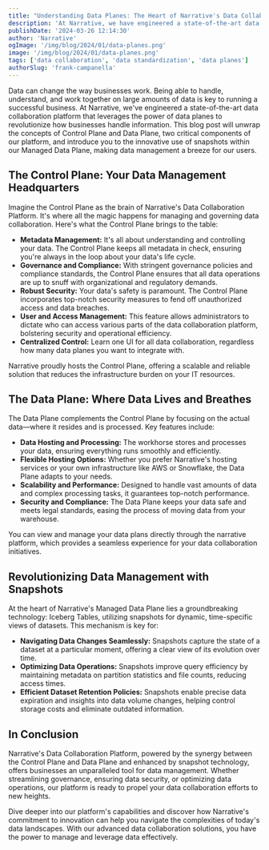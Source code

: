 ```yaml
---
title: "Understanding Data Planes: The Heart of Narrative's Data Collaboration Platform"
description: 'At Narrative, we have engineered a state-of-the-art data collaboration platform that leverages the power of data planes to revolutionize how businesses handle information.'
publishDate: '2024-03-26 12:14:30'
author: 'Narrative'
ogImage: '/img/blog/2024/01/data-planes.png'
image: '/img/blog/2024/01/data-planes.png'
tags: ['data collaboration', 'data standardization', 'data planes']
authorSlug: 'frank-campanella'
---
```

Data can change the way businesses work. Being able to handle, understand, and work together on large amounts of data is key to running a successful business. At Narrative, we've engineered a state-of-the-art data collaboration platform that leverages the power of data planes to revolutionize how businesses handle information. This blog post will unwrap the concepts of Control Plane and Data Plane, two critical components of our platform, and introduce you to the innovative use of snapshots within our Managed Data Plane, making data management a breeze for our users.

## **The Control Plane: Your Data Management Headquarters**

Imagine the Control Plane as the brain of Narrative's Data Collaboration Platform. It's where all the magic happens for managing and governing data collaboration. Here's what the Control Plane brings to the table:

- **Metadata Management:** It's all about understanding and controlling your data. The Control Plane keeps all metadata in check, ensuring you're always in the loop about your data's life cycle.
- **Governance and Compliance:** With stringent governance policies and compliance standards, the Control Plane ensures that all data operations are up to snuff with organizational and regulatory demands.
- **Robust Security:** Your data's safety is paramount. The Control Plane incorporates top-notch security measures to fend off unauthorized access and data breaches.
- **User and Access Management:** This feature allows administrators to dictate who can access various parts of the data collaboration platform, bolstering security and operational efficiency.
- **Centralized Control:** Learn one UI for all data collaboration, regardless how many data planes you want to integrate with.

Narrative proudly hosts the Control Plane, offering a scalable and reliable solution that reduces the infrastructure burden on your IT resources.

## **The Data Plane: Where Data Lives and Breathes**

The Data Plane complements the Control Plane by focusing on the actual data—where it resides and is processed. Key features include:

- **Data Hosting and Processing:** The workhorse stores and processes your data, ensuring everything runs smoothly and efficiently.
- **Flexible Hosting Options:** Whether you prefer Narrative's hosting services or your own infrastructure like AWS or Snowflake, the Data Plane adapts to your needs.
- **Scalability and Performance:** Designed to handle vast amounts of data and complex processing tasks, it guarantees top-notch performance.
- **Security and Compliance:** The Data Plane keeps your data safe and meets legal standards, easing the process of moving data from your warehouse.

You can view and manage your data plans directly through the narrative platform, which provides a seamless experience for your data collaboration initiatives.

## **Revolutionizing Data Management with Snapshots**

At the heart of Narrative's Managed Data Plane lies a groundbreaking technology: Iceberg Tables, utilizing snapshots for dynamic, time-specific views of datasets. This mechanism is key for:

- **Navigating Data Changes Seamlessly:** Snapshots capture the state of a dataset at a particular moment, offering a clear view of its evolution over time.
- **Optimizing Data Operations:** Snapshots improve query efficiency by maintaining metadata on partition statistics and file counts, reducing access times.
- **Efficient Dataset Retention Policies:** Snapshots enable precise data expiration and insights into data volume changes, helping control storage costs and eliminate outdated information.

## **In Conclusion**

Narrative's Data Collaboration Platform, powered by the synergy between the Control Plane and Data Plane and enhanced by snapshot technology, offers businesses an unparalleled tool for data management. Whether streamlining governance, ensuring data security, or optimizing data operations, our platform is ready to propel your data collaboration efforts to new heights.

Dive deeper into our platform's capabilities and discover how Narrative's commitment to innovation can help you navigate the complexities of today's data landscapes. With our advanced data collaboration solutions, you have the power to manage and leverage data effectively.
